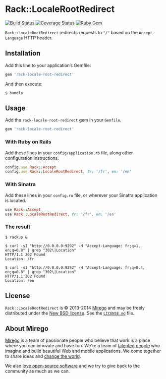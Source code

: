 # Rack::LocaleRootRedirect

[![Build Status](https://travis-ci.org/mirego/rack-locale-root-redirect.png?branch=master)](https://travis-ci.org/mirego/rack-locale-root-redirect)
[![Coverage Status](https://coveralls.io/repos/mirego/rack-locale-root-redirect/badge.png)](https://coveralls.io/r/mirego/rack-locale-root-redirect)
[![Ruby Gem](https://badge.fury.io/rb/rack-locale-root-redirect.png)](https://rubygems.org/gems/microscope)

`Rack::LocaleRootRedirect` redirects requests to `"/"` based on the `Accept-Language` HTTP header.

## Installation

Add this line to your application’s Gemfile:

```ruby
gem 'rack-locale-root-redirect'
```

And then execute:

```shell
$ bundle
```

## Usage

Add the `rack-locale-root-redirect` gem in your `Gemfile`.

```ruby
gem 'rack-locale-root-redirect'
```

### With Ruby on Rails

Add these lines in your `config/application.rb` file, along other configuration instructions.

```ruby
config.use Rack::Accept
config.use Rack::LocaleRootRedirect, fr: '/fr', en: '/en'
```

### With Sinatra

Add these lines in your `config.ru` file, or wherever your Sinatra application is located.

```ruby
use Rack::Accept
use Rack::LocaleRootRedirect, fr: '/fr', en: '/en'
```

### The result

```shell
$ rackup &

$ curl -sI "http://0.0.0.0:9292" -H "Accept-Language: fr;q=1, en;q=0.8" | grep "302\|Location"
HTTP/1.1 302 Found
Location: /fr

$ curl -sI "http://0.0.0.0:9292" -H "Accept-Language: fr;q=0.4, en;q=0.8" | grep "302\|Location"
HTTP/1.1 302 Found
Location: /en
```

## License

`Rack::LocaleRootRedirect` is © 2013-2014 [Mirego](http://www.mirego.com) and may be freely distributed under the [New BSD license](http://opensource.org/licenses/BSD-3-Clause).  See the [`LICENSE.md`](https://github.com/mirego/rack-locale-root-redirect/blob/master/LICENSE.md) file.

## About Mirego

[Mirego](http://mirego.com) is a team of passionate people who believe that work is a place where you can innovate and have fun. We're a team of [talented people](http://life.mirego.com) who imagine and build beautiful Web and mobile applications. We come together to share ideas and [change the world](http://mirego.org).

We also [love open-source software](http://open.mirego.com) and we try to give back to the community as much as we can.
